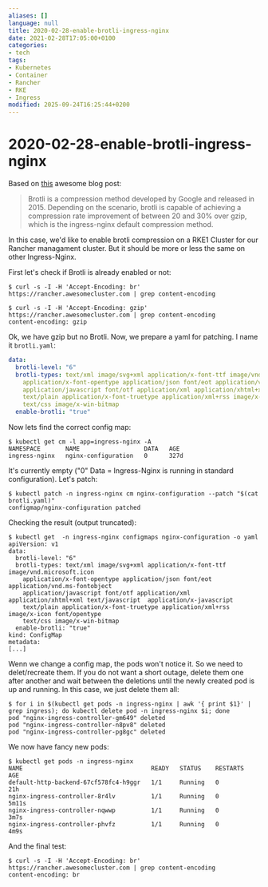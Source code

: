 ```yaml
---
aliases: []
language: null
title: 2020-02-28-enable-brotli-ingress-nginx
date: 2021-02-28T17:05:00+0100
categories:
- tech
tags:
- Kubernetes
- Container
- Rancher
- RKE
- Ingress
modified: 2025-09-24T16:25:44+0200
---
```


# 2020-02-28-enable-brotli-ingress-nginx

Based on [this](https://geko.cloud/how-to-enable-brotli-compression-on-ingress-nginx/) awesome blog post:

 > 
 > Brotli is a compression method developed by Google and released in 2015. Depending on the scenario, brotli is capable of achieving a compression rate improvement of between 20 and 30% over gzip, which is the ingress-nginx default compression method.

In this case, we'd like to enable brotli compression on a RKE1 Cluster for our Rancher managament cluster. But it should be more or less the same on other Ingress-Nginx.

First let's check if Brotli is already enabled or not:

````shell
$ curl -s -I -H 'Accept-Encoding: br' https://rancher.awesomecluster.com | grep content-encoding

$ curl -s -I -H 'Accept-Encoding: gzip' https://rancher.awesomecluster.com | grep content-encoding
content-encoding: gzip
````

Ok, we have gzip but no Brotli. Now, we prepare a yaml for patching. I name it `brotli.yaml`:

````yaml
data:
  brotli-level: "6"
  brotli-types: text/xml image/svg+xml application/x-font-ttf image/vnd.microsoft.icon
    application/x-font-opentype application/json font/eot application/vnd.ms-fontobject
    application/javascript font/otf application/xml application/xhtml+xml text/javascript  application/x-javascript
    text/plain application/x-font-truetype application/xml+rss image/x-icon font/opentype
    text/css image/x-win-bitmap
  enable-brotli: "true"
````

Now lets find the correct config map:

````shell
$ kubectl get cm -l app=ingress-nginx -A
NAMESPACE       NAME                  DATA   AGE
ingress-nginx   nginx-configuration   0      327d
````

It's currently empty ("0" Data = Ingress-Nginx is running in standard configuration). Let's patch:

````shell
$ kubectl patch -n ingress-nginx cm nginx-configuration --patch "$(cat brotli.yaml)"
configmap/nginx-configuration patched
````

Checking the result (output truncated):

````shell
$ kubectl get  -n ingress-nginx configmaps nginx-configuration -o yaml
apiVersion: v1
data:
  brotli-level: "6"
  brotli-types: text/xml image/svg+xml application/x-font-ttf image/vnd.microsoft.icon
    application/x-font-opentype application/json font/eot application/vnd.ms-fontobject
    application/javascript font/otf application/xml application/xhtml+xml text/javascript  application/x-javascript
    text/plain application/x-font-truetype application/xml+rss image/x-icon font/opentype
    text/css image/x-win-bitmap
  enable-brotli: "true"
kind: ConfigMap
metadata:
[...]
````

Wenn we change a config map, the pods won't notice it. So we need to delet/recreate them. If you do not want a short outage, delete them one after another and wait between the deletions until the newly created pod is up and running. In this case, we just delete them all:

````shell
$ for i in $(kubectl get pods -n ingress-nginx | awk '{ print $1}' | grep ingress); do kubectl delete pod -n ingress-nginx $i; done
pod "nginx-ingress-controller-gm649" deleted
pod "nginx-ingress-controller-n8pv8" deleted
pod "nginx-ingress-controller-pg8gc" deleted
````

We now have fancy new pods:

````shell
$ kubectl get pods -n ingress-nginx
NAME                                    READY   STATUS    RESTARTS   AGE
default-http-backend-67cf578fc4-h9ggr   1/1     Running   0          21h
nginx-ingress-controller-8r4lv          1/1     Running   0          5m11s
nginx-ingress-controller-nqwwp          1/1     Running   0          3m7s
nginx-ingress-controller-phvfz          1/1     Running   0          4m9s
````

And the final test:

````shell
$ curl -s -I -H 'Accept-Encoding: br' https://rancher.awesomecluster.com | grep content-encoding
content-encoding: br
````
